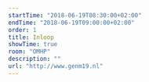 ```yaml
---
startTime: "2018-06-19T08:30:00+02:00"
endTime: "2018-06-19T09:00:00+02:00"
order: 1
title: Inloop
showTime: true
room: "OMHP"
description: ""
url: "http://www.genm19.nl"
---
```


